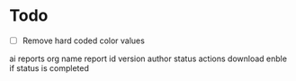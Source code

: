 # Todo

- [ ] Remove hard coded color values

ai reports
org name
report id
version
author
status
actions
download enble if status is completed
